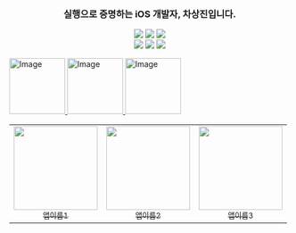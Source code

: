 <h3 align="center">
실행으로 증명하는 iOS 개발자, 차상진입니다.
</h3>
  
<p align="center">
<!-- <img src="https://img.shields.io/badge/Swift-F05138?style=flat-square&logo=Swift&logoColor=white"/></a> -->
<!-- <img src="https://img.shields.io/badge/iOS-000000?style=flat-square&logo=iOS&logoColor=white"/></a> -->
  <img src="https://img.shields.io/badge/SwiftUI-F05138?style=flat-square&logo=Swift&logoColor=white"/></a>
  <img src="https://img.shields.io/badge/UIKit-FFFFFF?style=flat-square&logo=Swift&logoColor=orange"/></a>
  <img src="https://img.shields.io/badge/RxSwift-FF4CB3?style=flat-square&logo=reactivex&logoColor=pink"/></a>
<br>
<img src="https://img.shields.io/badge/Xcode-147EFB?style=flat-square&logo=Xcode&logoColor=white"/></a>
<img src="https://img.shields.io/badge/Figma-A259FF?style=flat-square&logo=Figma&logoColor=white"/></a>
<img src="https://img.shields.io/badge/Notion-000000?style=flat-square&logo=Notion&logoColor=white"/></a>

</p>


<!--
[Top language by commit](http://github-profile-summary-cards.vercel.app/api/cards/most-commit-language?username=SsangG77&theme=tokyonight)
![Top language by repo](http://github-profile-summary-cards.vercel.app/api/cards/repos-per-language?username=SsangG77&theme=tokyonight)

[![Jeasung's github stats](https://github-readme-stats.vercel.app/api?username=SsangG77)](https://github.com/anuraghazra/github-readme-stats)
-->


  <a href="https://apps.apple.com/app/id123">
      <img width="100" alt="Image" src="https://github.com/user-attachments/assets/8212642f-e9bf-4b90-9ef3-89bde7b6c946" />
  </a>
  
  <a href="https://apps.apple.com/app/id456">
      <img width="100" alt="Image" src="https://github.com/user-attachments/assets/8212642f-e9bf-4b90-9ef3-89bde7b6c946" />
  </a>
  
  <a href="https://apps.apple.com/app/id789">
      <img width="100" alt="Image" src="https://github.com/user-attachments/assets/8212642f-e9bf-4b90-9ef3-89bde7b6c946" />
  </a>



  <table>
  <tr>
    <td align="center">
      <a href="https://apps.apple.com/app/id1">
        <img src="https://example.com/image1.png" width="150"/><br/>
        <sub>앱이름1</sub>
      </a>
    </td>
    <td align="center">
      <a href="https://apps.apple.com/app/id2">
        <img src="https://example.com/image2.png" width="150"/><br/>
        <sub>앱이름2</sub>
      </a>
    </td>
    <td align="center">
      <a href="https://apps.apple.com/app/id3">
        <img src="https://example.com/image3.png" width="150"/><br/>
        <sub>앱이름3</sub>
      </a>
    </td>
  </tr>
</table>


